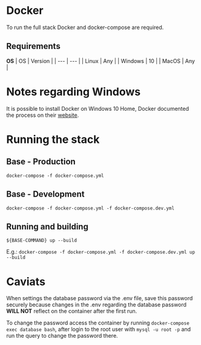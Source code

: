# Docker

To run the full stack Docker and docker-compose are required.

## Requirements

**OS**
| OS | Version |
| --- | --- |
| Linux | Any |
| Windows | 10 |
| MacOS | Any |

# Notes regarding Windows

It is possible to install Docker on Windows 10 Home, Docker documented the process on their [website](https://docs.docker.com/docker-for-windows/install-windows-home/).

# Running the stack

## Base - Production

```
docker-compose -f docker-compose.yml
```

## Base - Development

```
docker-compose -f docker-compose.yml -f docker-compose.dev.yml
```

## Running and building

```
${BASE-COMMAND} up --build
```

E.g.: `docker-compose -f docker-compose.yml -f docker-compose.dev.yml up --build`

# Caviats

When settings the database password via the .env file, save this password securely because changes in the .env regarding the database password **WILL NOT** reflect on the container after the first run.

To change the password access the container by running `docker-compose exec database bash`, after login to the root user with `mysql -u root -p` and run the query to change the password there.
